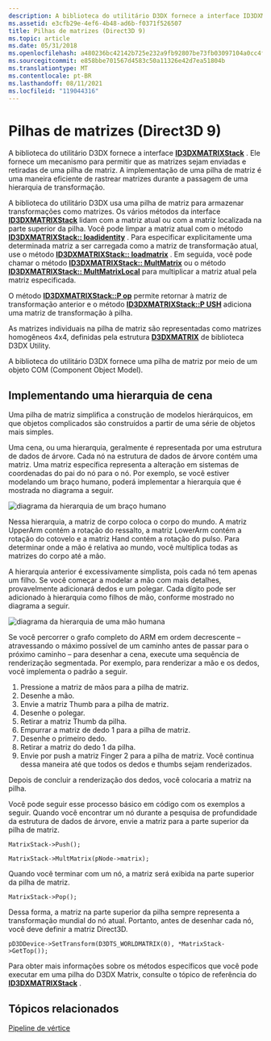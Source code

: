 ```yaml
---
description: A biblioteca do utilitário D3DX fornece a interface ID3DXMATRIXStack.
ms.assetid: e3cfb29e-4ef6-4b48-ad6b-f0371f526507
title: Pilhas de matrizes (Direct3D 9)
ms.topic: article
ms.date: 05/31/2018
ms.openlocfilehash: a480236bc42142b725e232a9fb92807be73fb03097104a0cc4fc08643f4361af
ms.sourcegitcommit: e858bbe701567d4583c50a11326e42d7ea51804b
ms.translationtype: MT
ms.contentlocale: pt-BR
ms.lasthandoff: 08/11/2021
ms.locfileid: "119044316"
---
```

# <a name="matrix-stacks-direct3d-9"></a>Pilhas de matrizes (Direct3D 9)

A biblioteca do utilitário D3DX fornece a interface [**ID3DXMATRIXStack**](id3dxmatrixstack.md) . Ele fornece um mecanismo para permitir que as matrizes sejam enviadas e retiradas de uma pilha de matriz. A implementação de uma pilha de matriz é uma maneira eficiente de rastrear matrizes durante a passagem de uma hierarquia de transformação.

A biblioteca do utilitário D3DX usa uma pilha de matriz para armazenar transformações como matrizes. Os vários métodos da interface [**ID3DXMATRIXStack**](id3dxmatrixstack.md) lidam com a matriz atual ou com a matriz localizada na parte superior da pilha. Você pode limpar a matriz atual com o método [**ID3DXMATRIXStack:: loadidentity**](id3dxmatrixstack--loadidentity.md) . Para especificar explicitamente uma determinada matriz a ser carregada como a matriz de transformação atual, use o método [**ID3DXMATRIXStack:: loadmatrix**](id3dxmatrixstack--loadmatrix.md) . Em seguida, você pode chamar o método [**ID3DXMATRIXStack:: MultMatrix**](id3dxmatrixstack--multmatrix.md) ou o método [**ID3DXMATRIXStack:: MultMatrixLocal**](id3dxmatrixstack--multmatrixlocal.md) para multiplicar a matriz atual pela matriz especificada.

O método [**ID3DXMATRIXStack::P op**](id3dxmatrixstack--pop.md) permite retornar à matriz de transformação anterior e o método [**ID3DXMATRIXStack::P USH**](id3dxmatrixstack--push.md) adiciona uma matriz de transformação à pilha.

As matrizes individuais na pilha de matriz são representadas como matrizes homogêneos 4x4, definidas pela estrutura [**D3DXMATRIX**](d3dxmatrix.md) de biblioteca D3DX Utility.

A biblioteca do utilitário D3DX fornece uma pilha de matriz por meio de um objeto COM (Component Object Model).

## <a name="implementing-a-scene-hierarchy"></a>Implementando uma hierarquia de cena

Uma pilha de matriz simplifica a construção de modelos hierárquicos, em que objetos complicados são construídos a partir de uma série de objetos mais simples.

Uma cena, ou uma hierarquia, geralmente é representada por uma estrutura de dados de árvore. Cada nó na estrutura de dados de árvore contém uma matriz. Uma matriz específica representa a alteração em sistemas de coordenadas do pai do nó para o nó. Por exemplo, se você estiver modelando um braço humano, poderá implementar a hierarquia que é mostrada no diagrama a seguir.

![diagrama da hierarquia de um braço humano](images/stack1.png)

Nessa hierarquia, a matriz de corpo coloca o corpo do mundo. A matriz UpperArm contém a rotação do ressalto, a matriz LowerArm contém a rotação do cotovelo e a matriz Hand contém a rotação do pulso. Para determinar onde a mão é relativa ao mundo, você multiplica todas as matrizes do corpo até a mão.

A hierarquia anterior é excessivamente simplista, pois cada nó tem apenas um filho. Se você começar a modelar a mão com mais detalhes, provavelmente adicionará dedos e um polegar. Cada dígito pode ser adicionado à hierarquia como filhos de mão, conforme mostrado no diagrama a seguir.

![diagrama da hierarquia de uma mão humana](images/stack2.png)

Se você percorrer o grafo completo do ARM em ordem decrescente – atravessando o máximo possível de um caminho antes de passar para o próximo caminho – para desenhar a cena, execute uma sequência de renderização segmentada. Por exemplo, para renderizar a mão e os dedos, você implementa o padrão a seguir.

1.  Pressione a matriz de mãos para a pilha de matriz.
2.  Desenhe a mão.
3.  Envie a matriz Thumb para a pilha de matriz.
4.  Desenhe o polegar.
5.  Retirar a matriz Thumb da pilha.
6.  Empurrar a matriz de dedo 1 para a pilha de matriz.
7.  Desenhe o primeiro dedo.
8.  Retirar a matriz do dedo 1 da pilha.
9.  Envie por push a matriz Finger 2 para a pilha de matriz. Você continua dessa maneira até que todos os dedos e thumbs sejam renderizados.

Depois de concluir a renderização dos dedos, você colocaria a matriz na pilha.

Você pode seguir esse processo básico em código com os exemplos a seguir. Quando você encontrar um nó durante a pesquisa de profundidade da estrutura de dados de árvore, envie a matriz para a parte superior da pilha de matriz.


```
MatrixStack->Push();

MatrixStack->MultMatrix(pNode->matrix);
```



Quando você terminar com um nó, a matriz será exibida na parte superior da pilha de matriz.


```
MatrixStack->Pop();
```



Dessa forma, a matriz na parte superior da pilha sempre representa a transformação mundial do nó atual. Portanto, antes de desenhar cada nó, você deve definir a matriz Direct3D.


```
pD3DDevice->SetTransform(D3DTS_WORLDMATRIX(0), *MatrixStack->GetTop());
```



Para obter mais informações sobre os métodos específicos que você pode executar em uma pilha do D3DX Matrix, consulte o tópico de referência do [**ID3DXMATRIXStack**](id3dxmatrixstack.md) .

## <a name="related-topics"></a>Tópicos relacionados

<dl> <dt>

[Pipeline de vértice](vertex-pipeline.md)
</dt> </dl>

 

 



